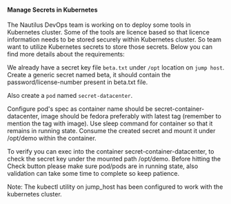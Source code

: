 #### Manage Secrets in Kubernetes

The Nautilus DevOps team is working on to deploy some tools in Kubernetes cluster. Some of the tools are licence based so that licence information needs to be stored securely within Kubernetes cluster. So team want to utilize Kubernetes secrets to store those secrets. Below you can find more details about the requirements:


We already have a secret key file `beta.txt` under `/opt` location on `jump host`. Create a generic secret named beta, it should contain the password/license-number present in beta.txt file.

Also create a `pod` named `secret-datacenter`.

Configure pod's spec as container name should be secret-container-datacenter, image should be fedora preferably with latest tag (remember to mention the tag with image). Use sleep command for container so that it remains in running state. Consume the created secret and mount it under /opt/demo within the container.

To verify you can exec into the container secret-container-datacenter, to check the secret key under the mounted path /opt/demo. Before hitting the Check button please make sure pod/pods are in running state, also validation can take some time to complete so keep patience.

Note: The kubectl utility on jump_host has been configured to work with the kubernetes cluster.
